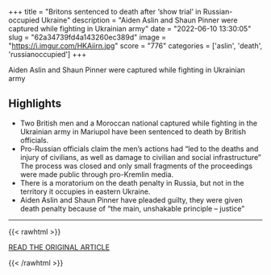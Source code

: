 +++
title = "Britons sentenced to death after ‘show trial’ in Russian-occupied Ukraine"
description = "Aiden Aslin and Shaun Pinner were captured while fighting in Ukrainian army"
date = "2022-06-10 13:30:05"
slug = "62a34739fd4a143260ec389d"
image = "https://i.imgur.com/HKAiirn.jpg"
score = "776"
categories = ['aslin', 'death', 'russianoccupied']
+++

Aiden Aslin and Shaun Pinner were captured while fighting in Ukrainian army

## Highlights

- Two British men and a Moroccan national captured while fighting in the Ukrainian army in Mariupol have been sentenced to death by British officials.
- Pro-Russian officials claim the men’s actions had “led to the deaths and injury of civilians, as well as damage to civilian and social infrastructure” The process was closed and only small fragments of the proceedings were made public through pro-Kremlin media.
- There is a moratorium on the death penalty in Russia, but not in the territory it occupies in eastern Ukraine.
- Aiden Aslin and Shaun Pinner have pleaded guilty, they were given death penalty because of “the main, unshakable principle – justice”

---

{{< rawhtml >}}
  <p class="article-category">
    <a target="_blank" href="https://www.theguardian.com/world/2022/jun/09/britons-sentenced-to-death-russian-occupied-ukraine-aiden-aslin-shaun-pinner">READ THE ORIGINAL ARTICLE</a>
  </p>
{{< /rawhtml >}}

